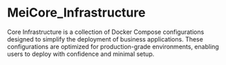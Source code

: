 # MeiCore_Infrastructure
Core Infrastructure is a collection of Docker Compose configurations designed to simplify the deployment of business applications. These configurations are optimized for production-grade environments, enabling users to deploy with confidence and minimal setup.
